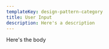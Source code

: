 ```yaml
---
templateKey: design-pattern-category
title: User Input
description: Here's a description
---
```

Here's the body